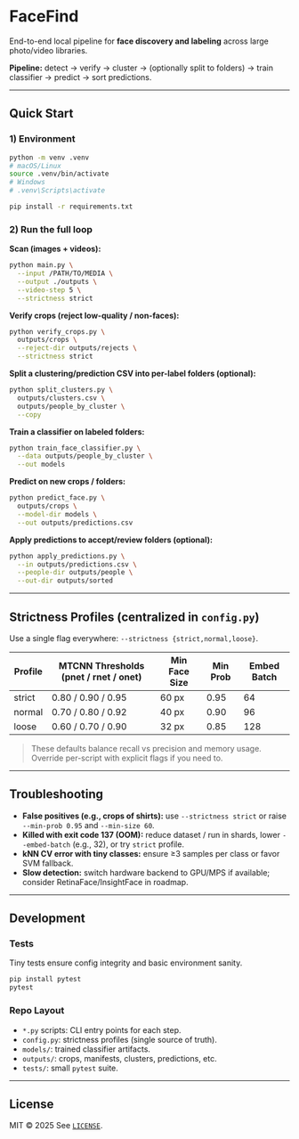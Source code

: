 # FaceFind

End-to-end local pipeline for **face discovery and labeling** across large photo/video libraries.

**Pipeline:** detect → verify → cluster → (optionally split to folders) → train classifier → predict → sort predictions.

---

## Quick Start

### 1) Environment
```bash
python -m venv .venv
# macOS/Linux
source .venv/bin/activate
# Windows
# .venv\Scripts\activate

pip install -r requirements.txt
```

### 2) Run the full loop

**Scan (images + videos):**
```bash
python main.py \
  --input /PATH/TO/MEDIA \
  --output ./outputs \
  --video-step 5 \
  --strictness strict
```

**Verify crops (reject low-quality / non-faces):**
```bash
python verify_crops.py \
  outputs/crops \
  --reject-dir outputs/rejects \
  --strictness strict
```

**Split a clustering/prediction CSV into per-label folders (optional):**
```bash
python split_clusters.py \
  outputs/clusters.csv \
  outputs/people_by_cluster \
  --copy
```

**Train a classifier on labeled folders:**
```bash
python train_face_classifier.py \
  --data outputs/people_by_cluster \
  --out models
```

**Predict on new crops / folders:**
```bash
python predict_face.py \
  outputs/crops \
  --model-dir models \
  --out outputs/predictions.csv
```

**Apply predictions to accept/review folders (optional):**
```bash
python apply_predictions.py \
  --in outputs/predictions.csv \
  --people-dir outputs/people \
  --out-dir outputs/sorted
```

---

## Strictness Profiles (centralized in `config.py`)

Use a single flag everywhere: `--strictness {strict,normal,loose}`.

| Profile | MTCNN Thresholds (pnet / rnet / onet) | Min Face Size | Min Prob | Embed Batch |
|---|---|---|---|---|
| strict | 0.80 / 0.90 / 0.95 | 60 px | 0.95 | 64 |
| normal | 0.70 / 0.80 / 0.92 | 40 px | 0.90 | 96 |
| loose  | 0.60 / 0.70 / 0.90 | 32 px | 0.85 | 128 |

> These defaults balance recall vs precision and memory usage. Override per-script with explicit flags if you need to.

---

## Troubleshooting

- **False positives (e.g., crops of shirts):** use `--strictness strict` or raise `--min-prob 0.95` and `--min-size 60`.
- **Killed with exit code 137 (OOM):** reduce dataset / run in shards, lower `--embed-batch` (e.g., 32), or try `strict` profile.
- **kNN CV error with tiny classes:** ensure ≥3 samples per class or favor SVM fallback.
- **Slow detection:** switch hardware backend to GPU/MPS if available; consider RetinaFace/InsightFace in roadmap.

---

## Development

### Tests
Tiny tests ensure config integrity and basic environment sanity.

```bash
pip install pytest
pytest
```

### Repo Layout
- `*.py` scripts: CLI entry points for each step.
- `config.py`: strictness profiles (single source of truth).
- `models/`: trained classifier artifacts.
- `outputs/`: crops, manifests, clusters, predictions, etc.
- `tests/`: small `pytest` suite.

---

## License
MIT © 2025 <Your Name or Organization>
See [`LICENSE`](LICENSE).
